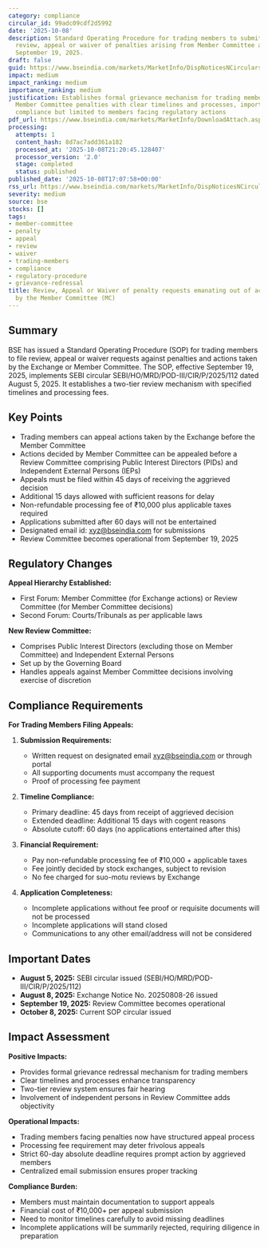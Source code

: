 ```yaml
---
category: compliance
circular_id: 99adc09cdf2d5992
date: '2025-10-08'
description: Standard Operating Procedure for trading members to submit requests for
  review, appeal or waiver of penalties arising from Member Committee actions, effective
  September 19, 2025.
draft: false
guid: https://www.bseindia.com/markets/MarketInfo/DispNoticesNCirculars.aspx?Noticeid={F6C9BA91-4998-4872-AFE8-3A0330809421}&noticeno=20251008-67&dt=10/08/2025&icount=67&totcount=68&flag=0
impact: medium
impact_ranking: medium
importance_ranking: medium
justification: Establishes formal grievance mechanism for trading members against
  Member Committee penalties with clear timelines and processes, important for procedural
  compliance but limited to members facing regulatory actions
pdf_url: https://www.bseindia.com/markets/MarketInfo/DownloadAttach.aspx?id=20251008-67&attachedId=8ceb1efb-82c7-4a89-95f4-2a59fbcebff4
processing:
  attempts: 1
  content_hash: 8d7ac7add361a182
  processed_at: '2025-10-08T21:20:45.128407'
  processor_version: '2.0'
  stage: completed
  status: published
published_date: '2025-10-08T17:07:58+00:00'
rss_url: https://www.bseindia.com/markets/MarketInfo/DispNoticesNCirculars.aspx?Noticeid={F6C9BA91-4998-4872-AFE8-3A0330809421}&noticeno=20251008-67&dt=10/08/2025&icount=67&totcount=68&flag=0
severity: medium
source: bse
stocks: []
tags:
- member-committee
- penalty
- appeal
- review
- waiver
- trading-members
- compliance
- regulatory-procedure
- grievance-redressal
title: Review, Appeal or Waiver of penalty requests emanating out of actions taken
  by the Member Committee (MC)
---
```


## Summary

BSE has issued a Standard Operating Procedure (SOP) for trading members to file review, appeal or waiver requests against penalties and actions taken by the Exchange or Member Committee. The SOP, effective September 19, 2025, implements SEBI circular SEBI/HO/MRD/POD-III/CIR/P/2025/112 dated August 5, 2025. It establishes a two-tier review mechanism with specified timelines and processing fees.

## Key Points

- Trading members can appeal actions taken by the Exchange before the Member Committee
- Actions decided by Member Committee can be appealed before a Review Committee comprising Public Interest Directors (PIDs) and Independent External Persons (IEPs)
- Appeals must be filed within 45 days of receiving the aggrieved decision
- Additional 15 days allowed with sufficient reasons for delay
- Non-refundable processing fee of ₹10,000 plus applicable taxes required
- Applications submitted after 60 days will not be entertained
- Designated email id: xyz@bseindia.com for submissions
- Review Committee becomes operational from September 19, 2025

## Regulatory Changes

**Appeal Hierarchy Established:**
- First Forum: Member Committee (for Exchange actions) or Review Committee (for Member Committee decisions)
- Second Forum: Courts/Tribunals as per applicable laws

**New Review Committee:**
- Comprises Public Interest Directors (excluding those on Member Committee) and Independent External Persons
- Set up by the Governing Board
- Handles appeals against Member Committee decisions involving exercise of discretion

## Compliance Requirements

**For Trading Members Filing Appeals:**

1. **Submission Requirements:**
   - Written request on designated email xyz@bseindia.com or through portal
   - All supporting documents must accompany the request
   - Proof of processing fee payment

2. **Timeline Compliance:**
   - Primary deadline: 45 days from receipt of aggrieved decision
   - Extended deadline: Additional 15 days with cogent reasons
   - Absolute cutoff: 60 days (no applications entertained after this)

3. **Financial Requirement:**
   - Pay non-refundable processing fee of ₹10,000 + applicable taxes
   - Fee jointly decided by stock exchanges, subject to revision
   - No fee charged for suo-motu reviews by Exchange

4. **Application Completeness:**
   - Incomplete applications without fee proof or requisite documents will not be processed
   - Incomplete applications will stand closed
   - Communications to any other email/address will not be considered

## Important Dates

- **August 5, 2025:** SEBI circular issued (SEBI/HO/MRD/POD-III/CIR/P/2025/112)
- **August 8, 2025:** Exchange Notice No. 20250808-26 issued
- **September 19, 2025:** Review Committee becomes operational
- **October 8, 2025:** Current SOP circular issued

## Impact Assessment

**Positive Impacts:**
- Provides formal grievance redressal mechanism for trading members
- Clear timelines and processes enhance transparency
- Two-tier review system ensures fair hearing
- Involvement of independent persons in Review Committee adds objectivity

**Operational Impacts:**
- Trading members facing penalties now have structured appeal process
- Processing fee requirement may deter frivolous appeals
- Strict 60-day absolute deadline requires prompt action by aggrieved members
- Centralized email submission ensures proper tracking

**Compliance Burden:**
- Members must maintain documentation to support appeals
- Financial cost of ₹10,000+ per appeal submission
- Need to monitor timelines carefully to avoid missing deadlines
- Incomplete applications will be summarily rejected, requiring diligence in preparation